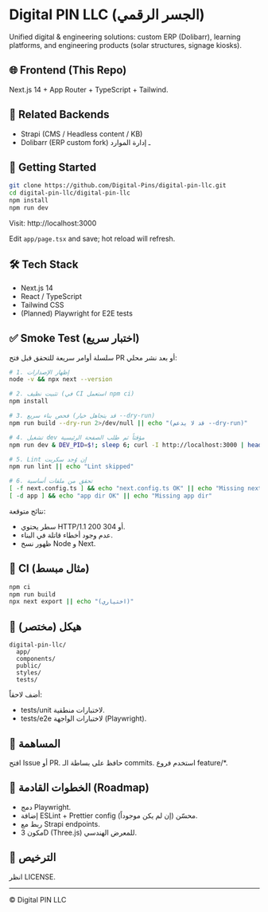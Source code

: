 # Digital PIN LLC (الجسر الرقمي)

Unified digital & engineering solutions: custom ERP (Dolibarr), learning platforms, and engineering products (solar structures, signage kiosks).

## 🌐 Frontend (This Repo)
Next.js 14 + App Router + TypeScript + Tailwind.

## 🧱 Related Backends
- Strapi (CMS / Headless content / KB)
- Dolibarr (ERP custom fork) ـ إدارة الموارد

## 🚀 Getting Started
```bash
git clone https://github.com/Digital-Pins/digital-pin-llc.git
cd digital-pin-llc/digital-pin-llc
npm install
npm run dev
```
Visit: http://localhost:3000

Edit `app/page.tsx` and save; hot reload will refresh.

## 🛠️ Tech Stack
- Next.js 14
- React / TypeScript
- Tailwind CSS
- (Planned) Playwright for E2E tests

## ✅ Smoke Test (اختبار سريع)
سلسلة أوامر سريعة للتحقق قبل فتح PR أو بعد نشر محلي:
```bash
# 1. إظهار الإصدارات
node -v && npx next --version

# 2. تثبيت نظيف (في CI استعمل npm ci)
npm install

# 3. فحص بناء سريع (قد يتجاهل خيار --dry-run)
npm run build --dry-run 2>/dev/null || echo "(قد لا يدعم --dry-run)"

# 4. تشغيل dev مؤقتاً ثم طلب الصفحة الرئيسية
npm run dev & DEV_PID=$!; sleep 6; curl -I http://localhost:3000 | head -n 1; kill $DEV_PID

# 5. Lint إن وُجد سكربت
npm run lint || echo "Lint skipped"

# 6. تحقق من ملفات أساسية
[ -f next.config.ts ] && echo "next.config.ts OK" || echo "Missing next.config.ts"
[ -d app ] && echo "app dir OK" || echo "Missing app dir"
```
نتائج متوقعة:
- سطر يحتوي HTTP/1.1 200 أو 304.
- عدم وجود أخطاء قاتلة في البناء.
- ظهور نسخ Node و Next.

## 🧪 CI (مثال مبسط)
```bash
npm ci
npm run build
npx next export || echo "(اختياري)"
```

## 📂 هيكل (مختصر)
```
digital-pin-llc/
  app/
  components/
  public/
  styles/
  tests/
```
أضف لاحقاً:
- tests/unit لاختبارات منطقية.
- tests/e2e لاختبارات الواجهة (Playwright).

## 🤝 المساهمة
افتح Issue أو PR. حافظ على بساطة الـ commits. استخدم فروع feature/*.

## 🧭 الخطوات القادمة (Roadmap)
- دمج Playwright.
- إضافة ESLint + Prettier config محسّن (إن لم يكن موجوداً).
- ربط مع Strapi endpoints.
- مكون 3D (Three.js) للمعرض الهندسي.

## 📄 الترخيص
انظر LICENSE.

---
© Digital PIN LLC